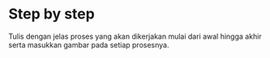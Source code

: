 # Step by step
Tulis dengan jelas proses yang akan dikerjakan mulai dari awal hingga akhir serta masukkan gambar pada setiap prosesnya.